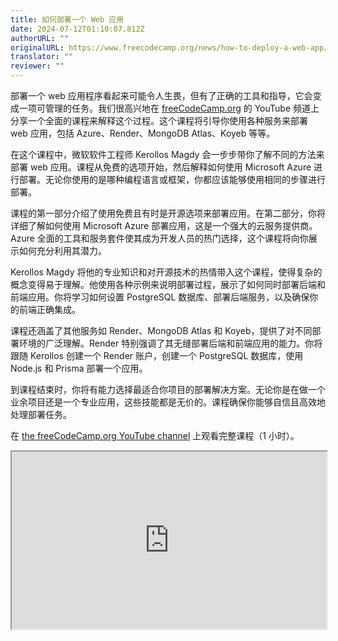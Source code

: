 ```yaml
---
title: 如何部署一个 Web 应用
date: 2024-07-12T01:10:07.812Z
authorURL: ""
originalURL: https://www.freecodecamp.org/news/how-to-deploy-a-web-app/
translator: ""
reviewer: ""
---
```


部署一个 web 应用程序看起来可能令人生畏，但有了正确的工具和指导，它会变成一项可管理的任务。我们很高兴地在 [freeCodeCamp.org][1] 的 YouTube 频道上分享一个全面的课程来解释这个过程。这个课程将引导你使用各种服务来部署 web 应用，包括 Azure、Render、MongoDB Atlas、Koyeb 等等。

<!-- more -->

在这个课程中，微软软件工程师 Kerollos Magdy 会一步步带你了解不同的方法来部署 web 应用。课程从免费的选项开始，然后解释如何使用 Microsoft Azure 进行部署。无论你使用的是哪种编程语言或框架，你都应该能够使用相同的步骤进行部署。

课程的第一部分介绍了使用免费且有时是开源选项来部署应用。在第二部分，你将详细了解如何使用 Microsoft Azure 部署应用，这是一个强大的云服务提供商。Azure 全面的工具和服务套件使其成为开发人员的热门选择，这个课程将向你展示如何充分利用其潜力。

Kerollos Magdy 将他的专业知识和对开源技术的热情带入这个课程，使得复杂的概念变得易于理解。他使用各种示例来说明部署过程，展示了如何同时部署后端和前端应用。你将学习如何设置 PostgreSQL 数据库、部署后端服务，以及确保你的前端正确集成。

课程还涵盖了其他服务如 Render、MongoDB Atlas 和 Koyeb，提供了对不同部署环境的广泛理解。Render 特别强调了其无缝部署后端和前端应用的能力。你将跟随 Kerollos 创建一个 Render 账户，创建一个 PostgreSQL 数据库，使用 Node.js 和 Prisma 部署一个应用。

到课程结束时，你将有能力选择最适合你项目的部署解决方案。无论你是在做一个业余项目还是一个专业应用，这些技能都是无价的。课程确保你能够自信且高效地处理部署任务。

在 [the freeCodeCamp.org YouTube channel][2] 上观看完整课程（1 小时）。

<iframe width="560" height="315" src="https://www.youtube.com/embed/vROMXzOWqec" style="aspect-ratio: 16 / 9; width: 100%; height: auto;" title="YouTube video player" allow="accelerometer; autoplay; clipboard-write; encrypted-media; gyroscope; picture-in-picture; web-share" referrerpolicy="strict-origin-when-cross-origin" allowfullscreen="" loading="lazy"></iframe>

[1]: http://freeCodeCamp.org
[2]: https://youtu.be/vROMXzOWqec


